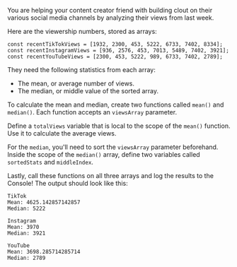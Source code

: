 You are helping your content creator friend with building clout on their various social media channels by analyzing their views from last week.

Here are the viewership numbers, stored as arrays:
```
const recentTikTokViews = [1932, 2300, 453, 5222, 6733, 7402, 8334];
const recentInstagramViews = [936, 2576, 453, 7013, 5489, 7402, 3921];
const recentYouTubeViews = [2300, 453, 5222, 989, 6733, 7402, 2789];
```
They need the following statistics from each array:

- The mean, or average number of views.
- The median, or middle value of the sorted array.
  
To calculate the mean and median, create two functions called ``mean()`` and ``median()``. Each function accepts an ``viewsArray`` parameter.

Define a ``totalViews`` variable that is local to the scope of the ``mean()`` function. Use it to calculate the average views.

For the ``median``, you'll need to sort the ``viewsArray`` parameter beforehand. Inside the scope of the ``median()`` array, define two variables called ``sortedStats`` and ``middleIndex``.

Lastly, call these functions on all three arrays and log the results to the Console! The output should look like this:
```
TikTok
Mean: 4625.142857142857
Median: 5222

Instagram
Mean: 3970
Median: 3921

YouTube
Mean: 3698.285714285714
Median: 2789
```
